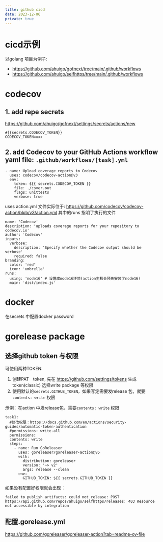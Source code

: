 ```yaml
---
title: github cicd
date: 2023-12-06
private: true
---
```

# cicd示例
以golang 项目为例子: 
- https://github.com/ahuigo/gofnext/tree/main/.github/workflows
- https://github.com/ahuigo/selfhttps/tree/main/.github/workflows

# codecov
## 1. add repe secrets
https://github.com/ahuigo/gofnext/settings/secrets/actions/new

    #{{secrets.CODECOV_TOKEN}}
    CODECOV_TOKEN=xxx

## 2. add Codecov to your GitHub Actions workflow yaml file: `.github/workflows/[task].yml`

    - name: Upload coverage reports to Codecov
      uses: codecov/codecov-action@v3
      env:
        token: ${{ secrets.CODECOV_TOKEN }}
        file: ./cover.out
        flags: unittests
        verbose: true

uses action.yml 文件实际位于: https://github.com/codecov/codecov-action/blob/v3/action.yml
其中的runs 指明了执行的文件

    name: 'Codecov'
    description: 'uploads coverage reports for your repository to codecov.io'
    author: 'Codecov'
    inputs:
      verbose:
        description: 'Specify whether the Codecov output should be verbose'
        required: false
    branding:
      color: 'red'
      icon: 'umbrella'
    runs:
      using: 'node16' # 设置成node16环境(action主机会预先安装了node16)
      main: 'dist/index.js'

# docker
在secrets 中配置docker password

# gorelease package
## 选择github token 与权限
可使用两种TOKEN:
1. 创建PAT　token, 先在 https://github.com/settings/tokens 生成token(classic) 选择write package 等权限
2. 使用默认的`secrets.GITHUB_TOKEN`，如果写定需要发release 包，就要`contents: write` 权限

示例：在action 中发release包，需要`contents: write` 权限
    
    task1:
      #修改权限：https://docs.github.com/en/actions/security-guides/automatic-token-authentication
      #permissions: write-all
      permissions: 
      contents: write
      steps:
        - name: Run GoReleaser
          uses: goreleaser/goreleaser-action@v6
          with:
            distribution: goreleaser
            version: '~> v2'
            args: release --clean
          env:
            GITHUB_TOKEN: ${{ secrets.GITHUB_TOKEN }}
    
如果没有配置好权限就会出现：

    failed to publish artifacts: could not release: POST https://api.github.com/repos/ahuigo/selfhttps/releases: 403 Resource not accessible by integration 

## 配置.gorelease.yml
https://github.com/goreleaser/goreleaser-action?tab=readme-ov-file